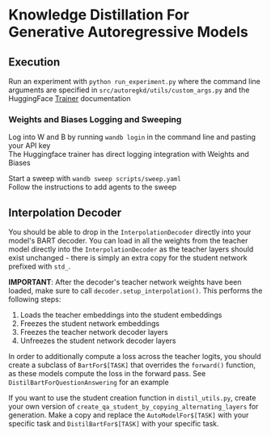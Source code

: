 # Knowledge Distillation For Generative Autoregressive Models
## Execution
Run an experiment with `python run_experiment.py` where the command line arguments are specified in `src/autoregkd/utils/custom_args.py`
and the HuggingFace [Trainer](https://huggingface.co/transformers/main_classes/trainer.html#Seq2SeqTrainingArguments) documentation
### Weights and Biases Logging and Sweeping
Log into W and B by running `wandb login` in the command line and pasting your API key \
The Huggingface trainer has direct logging integration with Weights and Biases

Start a sweep with `wandb sweep scripts/sweep.yaml` \
Follow the instructions to add agents to the sweep
## Interpolation Decoder
You should be able to drop in the `InterpolationDecoder` directly into your model's BART decoder. You can load in all the weights from the teacher model directly into the `InterpolationDecoder` as the teacher layers should exist unchanged - there is simply an extra copy for the student network prefixed with `std_`.

**IMPORTANT**: After the decoder's teacher network weights have been loaded, make sure to call `decoder.setup_interpolation()`. This performs the following steps:
1) Loads the teacher embeddings into the student embeddings
2) Freezes the student network embeddings
3) Freezes the teacher network decoder layers
4) Unfreezes the student network decoder layers

In order to additionally compute a loss across the teacher logits, you should create a subclass of `BartFor$[TASK]` that overrides the `forward()` function, as these models compute the loss in the forward pass. See `DistilBartForQuestionAnswering` for an example

If you want to use the student creation function in `distil_utils.py`, create your own version of `create_qa_student_by_copying_alternating_layers` for generation. Make a copy and replace the `AutoModelFor$[TASK]` with your specific task and `DistilBartFor$[TASK]` with your specific task.

